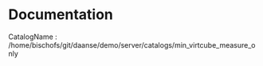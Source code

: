 # Documentation
CatalogName : /home/bischofs/git/daanse/demo/server/catalogs/min_virtcube_measure_only